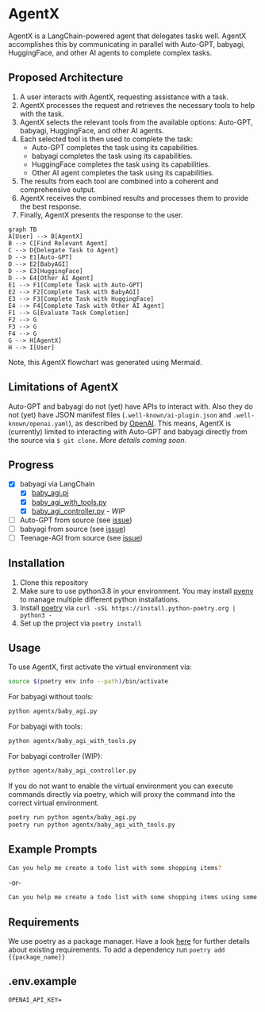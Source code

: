 # AgentX

AgentX is a LangChain-powered agent that delegates tasks well. AgentX accomplishes this by communicating in parallel with Auto-GPT, babyagi, HuggingFace, and other AI agents to complete complex tasks.

## Proposed Architecture

1.  A user interacts with AgentX, requesting assistance with a task.
2.  AgentX processes the request and retrieves the necessary tools to help with the task.
3.  AgentX selects the relevant tools from the available options: Auto-GPT, babyagi, HuggingFace, and other AI agents.
4.  Each selected tool is then used to complete the task:
    -   Auto-GPT completes the task using its capabilities.
    -   babyagi completes the task using its capabilities.
    -   HuggingFace completes the task using its capabilities.
    -   Other AI agent completes the task using its capabilities.
5.  The results from each tool are combined into a coherent and comprehensive output.
6.  AgentX receives the combined results and processes them to provide the best response.
7.  Finally, AgentX presents the response to the user.

```mermaid
graph TB
A[User] --> B[AgentX]
B --> C[Find Relevant Agent]
C --> D{Delegate Task to Agent}
D --> E1[Auto-GPT]
D --> E2[BabyAGI]
D --> E3[HuggingFace]
D --> E4[Other AI Agent]
E1 --> F1[Complete Task with Auto-GPT]
E2 --> F2[Complete Task with BabyAGI]
E3 --> F3[Complete Task with HuggingFace]
E4 --> F4[Complete Task with Other AI Agent]
F1 --> G[Evaluate Task Completion]
F2 --> G
F3 --> G
F4 --> G
G --> H[AgentX]
H --> I[User]
```

Note, this AgentX flowchart was generated using Mermaid.

## Limitations of AgentX

Auto-GPT and babyagi do not (yet) have APIs to interact with. Also they do not (yet) have JSON manifest files (`.well-known/ai-plugin.json` and `.well-known/openai.yaml`), as described by [OpenAI](https://platform.openai.com/docs/plugins/production/plugins-in-production). This means, AgentX is (currently) limited to interacting with Auto-GPT and babyagi directly from the source via `$ git clone`. *More details coming soon.*

## Progress

- [x] babyagi via LangChain
    - [x] [baby_agi.pi](agentx/baby_agi.py)
    - [x] [baby_agi_with_tools.py](agentx/baby_agi_with_tools.py)
    - [x] [baby_agi_controller.py](agentx/baby_agi_controller.py) - *WIP*
- [ ] Auto-GPT from source (see [issue](https://github.com/slavakurilyak/agentx/issues/1))
- [ ] babyagi from source (see [issue](https://github.com/slavakurilyak/agentx/issues/2))
- [ ] Teenage-AGI from source (see [issue](https://github.com/slavakurilyak/agentx/issues/3))

## Installation

1. Clone this repository
2. Make sure to use python3.8 in your environment. You may install [pyenv](https://github.com/pyenv/pyenv) to manage multiple different python installations.
3. Install [poetry](https://python-poetry.org/docs/) via `curl -sSL https://install.python-poetry.org | python3 -`
4. Set up the project via `poetry install`

## Usage


To use AgentX, first activate the virtual environment via:

```bash
source $(poetry env info --path)/bin/activate
```

For babyagi without tools: 

```bash
python agentx/baby_agi.py
```

For babyagi with tools:

```bash
python agentx/baby_agi_with_tools.py
```

For babyagi controller (WIP):

```bash
python agentx/baby_agi_controller.py
```

If you do not want to enable the virtual environment you can execute commands
directly via poetry, which will proxy the command into the correct virtual environment.

```bash
poetry run python agentx/baby_agi.py
poetry run python agentx/baby_agi_with_tools.py
```

## Example Prompts

```bash
Can you help me create a todo list with some shopping items?
```

-or-

```bash
Can you help me create a todo list with some shopping items using some tools?
```

## Requirements

We use poetry as a package manager. Have a look [here](pyproject.toml) for further details about existing requirements.
To add a dependency run `poetry add {{package_name}}`


## .env.example

```
OPENAI_API_KEY=
```